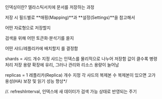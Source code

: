 인덱싱이란?
엘라스틱서치에 문서를 저장하는 과정

저장 시 필드별로 **매핑(Mapping)**과 **설정(Settings)**을 참고해서

어떤 자료형으로 저장할지

검색을 위해 어떤 토큰화·분석기를 쓸지

어떤 샤드/레플리카에 배치할지
를 결정함


shards = 샤드 개수 지정
샤드는 인덱스를 물리적으로 나누어 저장함
값이 클수록 병령처리 저장 용량 확장에 유리, 그러나 관리와 리소스 용량이 늘어남

replicas = 1
레플리카(Replica) 개수 지정
각 샤드의 복제본 수
복제본이 있으면 고가용성(HA) 보장 및 읽기 성능 향상*/


//. refreshInterval, 인덱스에 새 데이터가 검색 가능 상태로 반영되는 주기